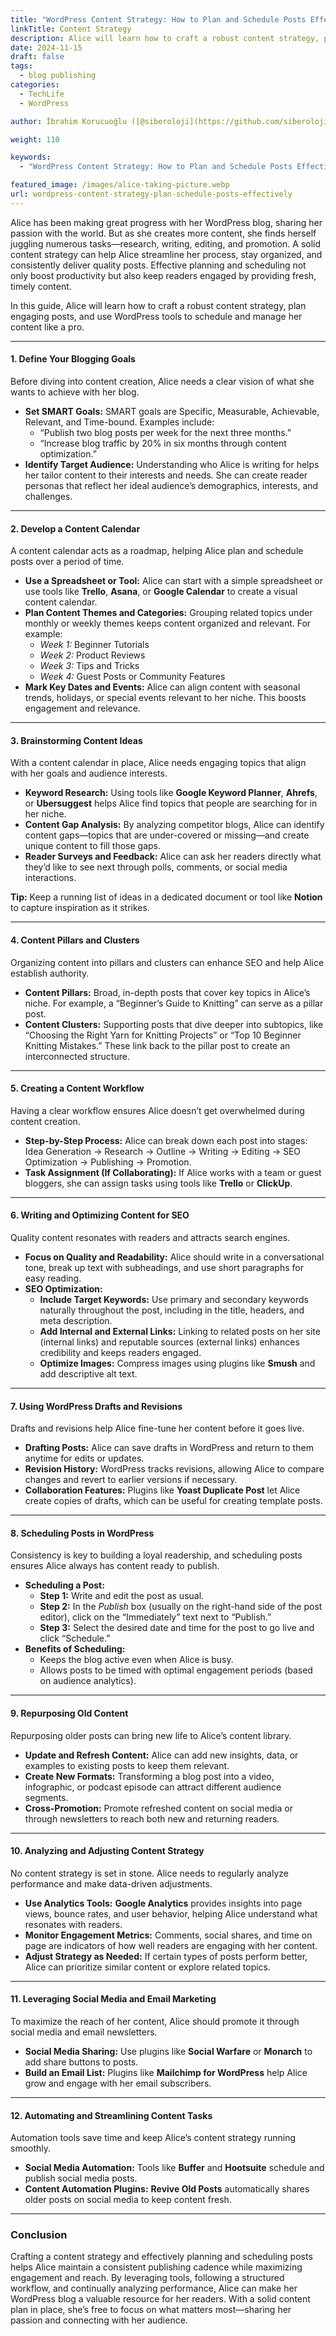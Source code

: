```yaml
---
title: "WordPress Content Strategy: How to Plan and Schedule Posts Effectively"
linkTitle: Content Strategy
description: Alice will learn how to craft a robust content strategy, plan engaging posts, and use WordPress tools to schedule and manage her content like a pro.
date: 2024-11-15
draft: false
tags:
  - blog publishing
categories:
  - TechLife
  - WordPress

author: İbrahim Korucuoğlu ([@siberoloji](https://github.com/siberoloji))

weight: 110

keywords:
  - "WordPress Content Strategy: How to Plan and Schedule Posts Effectively"

featured_image: /images/alice-taking-picture.webp
url: wordpress-content-strategy-plan-schedule-posts-effectively
---
```

Alice has been making great progress with her WordPress blog, sharing her passion with the world. But as she creates more content, she finds herself juggling numerous tasks—research, writing, editing, and promotion. A solid content strategy can help Alice streamline her process, stay organized, and consistently deliver quality posts. Effective planning and scheduling not only boost productivity but also keep readers engaged by providing fresh, timely content.

In this guide, Alice will learn how to craft a robust content strategy, plan engaging posts, and use WordPress tools to schedule and manage her content like a pro.

---

#### **1. Define Your Blogging Goals**

Before diving into content creation, Alice needs a clear vision of what she wants to achieve with her blog.

- **Set SMART Goals:** SMART goals are Specific, Measurable, Achievable, Relevant, and Time-bound. Examples include:
  - “Publish two blog posts per week for the next three months.”
  - “Increase blog traffic by 20% in six months through content optimization.”
- **Identify Target Audience:** Understanding who Alice is writing for helps her tailor content to their interests and needs. She can create reader personas that reflect her ideal audience’s demographics, interests, and challenges.

---

#### **2. Develop a Content Calendar**

A content calendar acts as a roadmap, helping Alice plan and schedule posts over a period of time.

- **Use a Spreadsheet or Tool:** Alice can start with a simple spreadsheet or use tools like **Trello**, **Asana**, or **Google Calendar** to create a visual content calendar.
- **Plan Content Themes and Categories:** Grouping related topics under monthly or weekly themes keeps content organized and relevant. For example:
  - *Week 1:* Beginner Tutorials
  - *Week 2:* Product Reviews
  - *Week 3:* Tips and Tricks
  - *Week 4:* Guest Posts or Community Features
- **Mark Key Dates and Events:** Alice can align content with seasonal trends, holidays, or special events relevant to her niche. This boosts engagement and relevance.

---

#### **3. Brainstorming Content Ideas**

With a content calendar in place, Alice needs engaging topics that align with her goals and audience interests.

- **Keyword Research:** Using tools like **Google Keyword Planner**, **Ahrefs**, or **Ubersuggest** helps Alice find topics that people are searching for in her niche.
- **Content Gap Analysis:** By analyzing competitor blogs, Alice can identify content gaps—topics that are under-covered or missing—and create unique content to fill those gaps.
- **Reader Surveys and Feedback:** Alice can ask her readers directly what they’d like to see next through polls, comments, or social media interactions.

**Tip:** Keep a running list of ideas in a dedicated document or tool like **Notion** to capture inspiration as it strikes.

---

#### **4. Content Pillars and Clusters**

Organizing content into pillars and clusters can enhance SEO and help Alice establish authority.

- **Content Pillars:** Broad, in-depth posts that cover key topics in Alice’s niche. For example, a “Beginner’s Guide to Knitting” can serve as a pillar post.
- **Content Clusters:** Supporting posts that dive deeper into subtopics, like “Choosing the Right Yarn for Knitting Projects” or “Top 10 Beginner Knitting Mistakes.” These link back to the pillar post to create an interconnected structure.

---

#### **5. Creating a Content Workflow**

Having a clear workflow ensures Alice doesn’t get overwhelmed during content creation.

- **Step-by-Step Process:** Alice can break down each post into stages: Idea Generation → Research → Outline → Writing → Editing → SEO Optimization → Publishing → Promotion.
- **Task Assignment (If Collaborating):** If Alice works with a team or guest bloggers, she can assign tasks using tools like **Trello** or **ClickUp**.

---

#### **6. Writing and Optimizing Content for SEO**

Quality content resonates with readers and attracts search engines.

- **Focus on Quality and Readability:** Alice should write in a conversational tone, break up text with subheadings, and use short paragraphs for easy reading.
- **SEO Optimization:**
  - **Include Target Keywords:** Use primary and secondary keywords naturally throughout the post, including in the title, headers, and meta description.
  - **Add Internal and External Links:** Linking to related posts on her site (internal links) and reputable sources (external links) enhances credibility and keeps readers engaged.
  - **Optimize Images:** Compress images using plugins like **Smush** and add descriptive alt text.

---

#### **7. Using WordPress Drafts and Revisions**

Drafts and revisions help Alice fine-tune her content before it goes live.

- **Drafting Posts:** Alice can save drafts in WordPress and return to them anytime for edits or updates.
- **Revision History:** WordPress tracks revisions, allowing Alice to compare changes and revert to earlier versions if necessary.
- **Collaboration Features:** Plugins like **Yoast Duplicate Post** let Alice create copies of drafts, which can be useful for creating template posts.

---

#### **8. Scheduling Posts in WordPress**

Consistency is key to building a loyal readership, and scheduling posts ensures Alice always has content ready to publish.

- **Scheduling a Post:**
  - **Step 1:** Write and edit the post as usual.
  - **Step 2:** In the *Publish* box (usually on the right-hand side of the post editor), click on the “Immediately” text next to “Publish.”
  - **Step 3:** Select the desired date and time for the post to go live and click “Schedule.”
- **Benefits of Scheduling:**
  - Keeps the blog active even when Alice is busy.
  - Allows posts to be timed with optimal engagement periods (based on audience analytics).

---

#### **9. Repurposing Old Content**

Repurposing older posts can bring new life to Alice’s content library.

- **Update and Refresh Content:** Alice can add new insights, data, or examples to existing posts to keep them relevant.
- **Create New Formats:** Transforming a blog post into a video, infographic, or podcast episode can attract different audience segments.
- **Cross-Promotion:** Promote refreshed content on social media or through newsletters to reach both new and returning readers.

---

#### **10. Analyzing and Adjusting Content Strategy**

No content strategy is set in stone. Alice needs to regularly analyze performance and make data-driven adjustments.

- **Use Analytics Tools:** **Google Analytics** provides insights into page views, bounce rates, and user behavior, helping Alice understand what resonates with readers.
- **Monitor Engagement Metrics:** Comments, social shares, and time on page are indicators of how well readers are engaging with her content.
- **Adjust Strategy as Needed:** If certain types of posts perform better, Alice can prioritize similar content or explore related topics.

---

#### **11. Leveraging Social Media and Email Marketing**

To maximize the reach of her content, Alice should promote it through social media and email newsletters.

- **Social Media Sharing:** Use plugins like **Social Warfare** or **Monarch** to add share buttons to posts.
- **Build an Email List:** Plugins like **Mailchimp for WordPress** help Alice grow and engage with her email subscribers.

---

#### **12. Automating and Streamlining Content Tasks**

Automation tools save time and keep Alice’s content strategy running smoothly.

- **Social Media Automation:** Tools like **Buffer** and **Hootsuite** schedule and publish social media posts.
- **Content Automation Plugins:** **Revive Old Posts** automatically shares older posts on social media to keep content fresh.

---

### **Conclusion**

Crafting a content strategy and effectively planning and scheduling posts helps Alice maintain a consistent publishing cadence while maximizing engagement and reach. By leveraging tools, following a structured workflow, and continually analyzing performance, Alice can make her WordPress blog a valuable resource for her readers. With a solid content plan in place, she’s free to focus on what matters most—sharing her passion and connecting with her audience.
